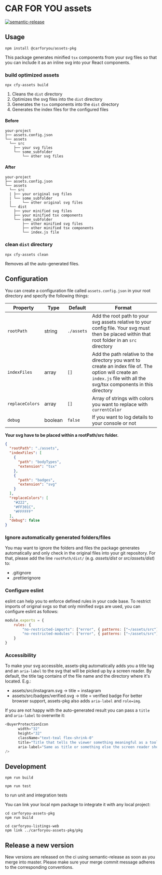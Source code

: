 # CAR FOR YOU assets

[![semantic-release](https://img.shields.io/badge/%20%20%F0%9F%93%A6%F0%9F%9A%80-semantic--release-e10079.svg)](https://github.com/semantic-release/semantic-release)

## Usage
```
npm install @carforyou/assets-pkg
```
This package generates minified `tsx` components from your svg files so that you can include it as an inline svg into your React components.

### build optimized assets
```
npx cfy-assets build
```
1. Cleans the `dist` directory
2. Optimizes the svg files into the `dist` directory
3. Generates the `tsx` components into the `dist` directory
4. Generates the index files for the configured files

#### Before
```
your-project
├── assets.config.json
└── assets
  └── src
    ├── your svg files
    └── some_subfolder
        └── other svg files
```

#### After
```
your-project
├── assets.config.json
└── assets
  └── src
  | ├── your original svg files
  | └── some_subfolder
  |     └── other original svg files
  └── dist
    ├── your minified svg files
    ├── your minified tsx components
    └── some_subfolder
        ├── other minified svg files
        ├── other minified tsx components
        └── index.js file
```

### clean `dist` directory
```
npx cfy-assets clean
```
Removes all the auto-generated files.

## Configuration
You can create a configuration file called `assets.config.json` in your root directory and specify the following things:

| Property       | Type    | Default    | Format | 
| -------------- | ------- | ---------- | ------ |
| `rootPath`     | string  | `./assets` | Add the root path to your svg assets relative to your config file. Your svg must then be placed within that root folder in an `src` directory |
| `indexFiles`   | array   | `[]`       | Add the path relative to the directory you want to create an index file of. The option will create an `index.js` file with all the svg/tsx components in this directory |
| `replaceColors`| array   | `[]`       | Array of strings with colors you want to replace with `currentColor` |
| `debug`        | boolean | `false`    | If you want to log details to your console or not |

**Your svg have to be placed within a rootPath/src folder.**

````json
{
  "rootPath": "./assets",
  "indexFiles": [
    {
      "path": "bodyTypes",
      "extension": "tsx"
    },
    {
      "path": "badges",
      "extension": "svg"
    }
  ],
  "replaceColors": [
    "#222",
    "#FF301C",
    "#FFFFFF"
  ],
  "debug": false
}
````

### Ignore automatically generated folders/files

You may want to ignore the folders and files the package generates automatically and only check in the original files
into your git repository. For that, please add the line `rootPath/dist/` (e.g. _assets/dist_ or _src/assets/dist_) to:
- .gitignore
- .prettierignore

### Configure eslint
eslint can help you to enforce defined rules in your code base. To restrict imports of original svgs so that only minified svgs are used, you can configure eslint as follows:
````javascript
module.exports = {
    rules: {
        "no-restricted-imports": ["error", { patterns: ["~/assets/src"] } ],
        "no-restricted-modules": ["error", { patterns: ["~/assets/src"] } ]
    }
}
````

### Accessibility
To make your svg accessible, assets-pkg automatically adds you a title tag and an `aria-label` to the svg that will be picked up by a screen reader.
By default, the title tag contains of the file name and the directory where it's located. E.g.:
- assets/src/instagram.svg -> title = instagram
- assets/src/badges/verified.svg -> title = verified badge
For better browser support, assets-pkg also adds `aria-label` and `role=img`.
  
If you are not happy with the auto-generated result you can pass a `title` and `aria-label` to overwrite it:

````javascript
<BuyerProtectionIcon
      width="32"
      height="32"
      className="text-teal flex-shrink-0"
      title="Title that tells the viewer something meaningful as a tooltip"
      aria-label="Same as title or something else the screen reader should pickup"
/>
````

## Development
```
npm run build
```

```
npm run test
```
to run unit and integration tests

You can link your local npm package to integrate it with any local project:
```
cd carforyou-assets-pkg
npm run build

cd carforyou-listings-web
npm link ../carforyou-assets-pkg/pkg
```

## Release a new version

New versions are released on the ci using semantic-release as soon as you merge into master. Please
make sure your merge commit message adheres to the corresponding conventions.